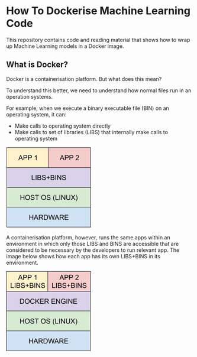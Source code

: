 # How To Dockerise Machine Learning Code

This repository contains code and reading material that shows how to wrap up Machine Learning models in a Docker image.

## What is Docker?

Docker is a containerisation platform. But what does this mean?

To understand this better, we need to understand how normal files run in an operation systems.

For example, when we execute a binary executable file (BIN) on an operating system, it can:

- Make calls to operating system directly
- Make calls to set of libraries (LIBS) that internally make calls to operating system

![WhatIsDocker](docs/NormalExecutables.jpeg?raw=true "What Is Docker")

A containerisation platform, however, runs the same apps within an environment in which only those LIBS and BINS are accessible that are considered to be necessary by the developers to run relevant app. The image below shows how each app has its own LIBS+BINS in its environment.

![WhatIsDocker](docs/WhatIsDocker.jpeg?raw=true "What Is Docker")
